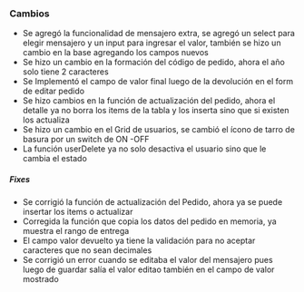 <h3>Cambios</h3>
<ul>
    <li>Se agregó la funcionalidad de mensajero extra, se agregó un select para elegir mensajero y un input para ingresar el valor, también se hizo un cambio en la base agregando los campos nuevos</li>
    <li>Se hizo un cambio en la formación del código de pedido, ahora el año solo tiene 2 caracteres</li>
    <li>Se Implementó el campo de valor final luego de la devolución en el form de editar pedido</li>
    <li>Se hizo cambios en la función de actualización del pedido, ahora el detalle ya no borra los items de la tabla y los inserta sino que si existen los actualiza</li>
    <li>Se hizo un cambio en el Grid de usuarios, se cambió el ícono de tarro de basura por un switch de ON -OFF</li>
    <li>La función userDelete ya no solo desactiva el usuario sino que le cambia el estado</li>
</ul>

<h5>Fixes</h5>
<ul>
    <li>Se corrigió la función de actualización del Pedido, ahora ya se puede insertar los items o actualizar</li>
    <li>Corregida la función que copia los datos del pedido en memoria, ya muestra el rango de entrega</li>
    <li>El campo valor devuelto ya tiene la validación para no aceptar caracteres que no sean decimales</li>
    <li>Se corrigió un error cuando se editaba el valor del mensajero pues luego de guardar salía el valor editao también en el campo de valor mostrado</li>
</ul> 